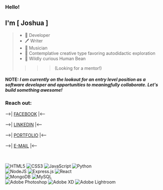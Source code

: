 ### Hello!
## I'm [ **Joshua** ]
> - 💾 Developer   
> - 🖊️ Writer    
> - 🎸 Musician    
> - 🦉 Contemplative creative type favoring autodidactic exploration    
> - 🌱 Wildly curious Human Bean  
>>>> (Looking for a mentor!) 
   

#### **NOTE**: *I am currently on the lookout for an entry level position as a software developer and opportunities to meaningfully collaborate.  Let's build something awesome!*

### Reach out:  

-->| [FACEBOOK] |<-- <br />  
-->| [LINKEDIN] |<--<br />  
-->| [PORTFOLIO] |<--<br />    
-->| [E-MAIL] |<--<br />  
<br />

![HTML5](https://img.shields.io/badge/html5-%23E34F26.svg?style=for-the-badge&logo=html5&logoColor=white)
![CSS3](https://img.shields.io/badge/css3-%231572B6.svg?style=for-the-badge&logo=css3&logoColor=white)
![JavaScript](https://img.shields.io/badge/javascript-%23323330.svg?style=for-the-badge&logo=javascript&logoColor=%23F7DF1E)
![Python](https://img.shields.io/badge/python-3670A0?style=for-the-badge&logo=python&logoColor=ffdd54)
<br>
![NodeJS](https://img.shields.io/badge/node.js-6DA55F?style=for-the-badge&logo=node.js&logoColor=white)
![Express.js](https://img.shields.io/badge/express.js-%23404d59.svg?style=for-the-badge&logo=express&logoColor=%2361DAFB)
![React](https://img.shields.io/badge/react-%2320232a.svg?style=for-the-badge&logo=react&logoColor=%2361DAFB)
<br>
![MongoDB](https://img.shields.io/badge/MongoDB-%234ea94b.svg?style=for-the-badge&logo=mongodb&logoColor=white)
![MySQL](https://img.shields.io/badge/mysql-%2300f.svg?style=for-the-badge&logo=mysql&logoColor=white)
<br>
![Adobe Photoshop](https://img.shields.io/badge/adobe%20photoshop-%2331A8FF.svg?style=for-the-badge&logo=adobe%20photoshop&logoColor=white)
![Adobe XD](https://img.shields.io/badge/Adobe%20XD-470137?style=for-the-badge&logo=Adobe%20XD&logoColor=#FF61F6)
![Adobe Lightroom](https://img.shields.io/badge/Adobe%20Lightroom-31A8FF.svg?style=for-the-badge&logo=Adobe%20Lightroom&logoColor=white)
<br />  
<br />

[Facebook]: https://www.facebook.com/jndiehl/  
[LinkedIn]: https://www.linkedin.com/in/joshua-diehl-4506a5221/  
[Portfolio]: http://www.syntheticrain.net
[e-Mail]: mailto:jdiehl2236@gmail.com  
<br />
